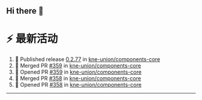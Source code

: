 ## Hi there 👋

<!--

**Here are some ideas to get you started:**

🙋‍♀️ A short introduction - what is your organization all about?
🌈 Contribution guidelines - how can the community get involved?
👩‍💻 Useful resources - where can the community find your docs? Is there anything else the community should know?
🍿 Fun facts - what does your team eat for breakfast?
🧙 Remember, you can do mighty things with the power of [Markdown](https://docs.github.com/github/writing-on-github/getting-started-with-writing-and-formatting-on-github/basic-writing-and-formatting-syntax)
-->


# ⚡ 最新活动

<!--START_SECTION:activity-->
1. 🚀 Published release [0.2.77](https://github.com/kne-union/components-core/releases/tag/0.2.77) in [kne-union/components-core](https://github.com/kne-union/components-core)
2. 🎉 Merged PR [#359](https://github.com/kne-union/components-core/pull/359) in [kne-union/components-core](https://github.com/kne-union/components-core)
3. 💪 Opened PR [#359](https://github.com/kne-union/components-core/pull/359) in [kne-union/components-core](https://github.com/kne-union/components-core)
4. 🎉 Merged PR [#358](https://github.com/kne-union/components-core/pull/358) in [kne-union/components-core](https://github.com/kne-union/components-core)
5. 💪 Opened PR [#358](https://github.com/kne-union/components-core/pull/358) in [kne-union/components-core](https://github.com/kne-union/components-core)
<!--END_SECTION:activity-->

---
